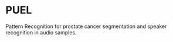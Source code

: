 # PUEL
Pattern Recognition for prostate cancer segmentation and speaker recognition in audio samples.
